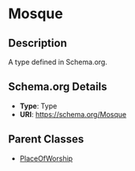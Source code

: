 # Mosque

## Description
A type defined in Schema.org.

## Schema.org Details
- **Type**: Type
- **URI**: https://schema.org/Mosque

## Parent Classes
- [PlaceOfWorship](../PlaceOfWorship.md)

